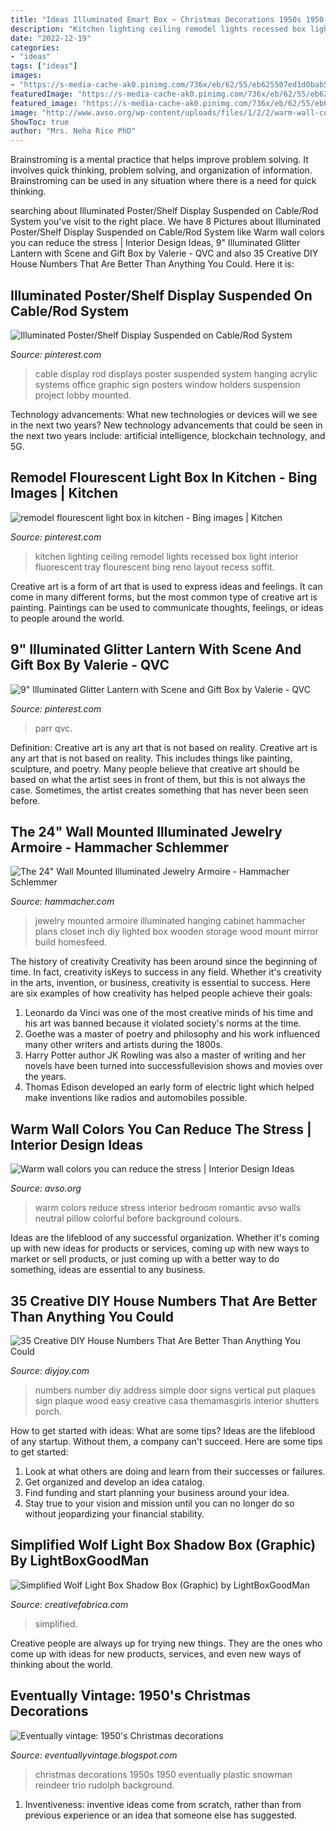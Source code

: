 ```yaml
---
title: "Ideas Illuminated Emart Box ~ Christmas Decorations 1950s 1950 Eventually Plastic Snowman Reindeer Trio Rudolph Background"
description: "Kitchen lighting ceiling remodel lights recessed box light interior fluorescent tray flourescent bing reno layout recess soffit"
date: "2022-12-19"
categories:
- "ideas"
tags: ["ideas"]
images:
- "https://s-media-cache-ak0.pinimg.com/736x/eb/62/55/eb625507ed1d0bab5afc7451784642fb.jpg"
featuredImage: "https://s-media-cache-ak0.pinimg.com/736x/eb/62/55/eb625507ed1d0bab5afc7451784642fb.jpg"
featured_image: "https://s-media-cache-ak0.pinimg.com/736x/eb/62/55/eb625507ed1d0bab5afc7451784642fb.jpg"
image: "http://www.avso.org/wp-content/uploads/files/1/2/2/warm-wall-colors-you-can-reduce-the-stress-8-122.jpg"
ShowToc: true
author: "Mrs. Neha Rice PhD"
---
```



Brainstroming is a mental practice that helps improve problem solving. It involves quick thinking, problem solving, and organization of information. Brainstroming can be used in any situation where there is a need for quick thinking.

	

		
searching about Illuminated Poster/Shelf Display Suspended on Cable/Rod System you've visit to the right place. We have 8 Pictures about Illuminated Poster/Shelf Display Suspended on Cable/Rod System like Warm wall colors you can reduce the stress | Interior Design Ideas, 9&quot; Illuminated Glitter Lantern with Scene and Gift Box by Valerie - QVC and also 35 Creative DIY House Numbers That Are Better Than Anything You Could. Here it is:
		
    
## Illuminated Poster/Shelf Display Suspended On Cable/Rod System

<img loading=lazy src="https://s-media-cache-ak0.pinimg.com/736x/eb/62/55/eb625507ed1d0bab5afc7451784642fb.jpg" onerror="this.onerror=null;this.src='https://tse4.mm.bing.net/th?id=OIP.I0ishsLCrtifVVwWqO_qwQHaFj&amp;pid=15.1';" alt="Illuminated Poster/Shelf Display Suspended on Cable/Rod System">

_Source: pinterest.com_

>cable display rod displays poster suspended system hanging acrylic systems office graphic sign posters window holders suspension project lobby mounted. 

	

Technology advancements: What new technologies or devices will we see in the next two years?
New technology advancements that could be seen in the next two years include: artificial intelligence, blockchain technology, and 5G.

    
## Remodel Flourescent Light Box In Kitchen - Bing Images | Kitchen

<img loading=lazy src="https://i.pinimg.com/originals/3b/87/5e/3b875e08ffa11b26a6d4007b640efb80.jpg" onerror="this.onerror=null;this.src='https://tse4.mm.bing.net/th?id=OIP.EUrqSLM7u2Dp6LcY16ZlQwAAAA&amp;pid=15.1';" alt="remodel flourescent light box in kitchen - Bing images | Kitchen">

_Source: pinterest.com_

>kitchen lighting ceiling remodel lights recessed box light interior fluorescent tray flourescent bing reno layout recess soffit. 

	

Creative art is a form of art that is used to express ideas and feelings. It can come in many different forms, but the most common type of creative art is painting. Paintings can be used to communicate thoughts, feelings, or ideas to people around the world.

    
## 9&quot; Illuminated Glitter Lantern With Scene And Gift Box By Valerie - QVC

<img loading=lazy src="https://i.pinimg.com/736x/f0/02/20/f00220d63baaa6cd5c46cf247b090556.jpg" onerror="this.onerror=null;this.src='https://tse3.mm.bing.net/th?id=OIP.ROeC1xOIV3BMdy5daY_7RAHaGi&amp;pid=15.1';" alt="9&quot; Illuminated Glitter Lantern with Scene and Gift Box by Valerie - QVC">

_Source: pinterest.com_

>parr qvc. 

	

Definition: Creative art is any art that is not based on reality.
Creative art is any art that is not based on reality. This includes things like painting, sculpture, and poetry. Many people believe that creative art should be based on what the artist sees in front of them, but this is not always the case. Sometimes, the artist creates something that has never been seen before.

    
## The 24&quot; Wall Mounted Illuminated Jewelry Armoire - Hammacher Schlemmer

<img loading=lazy src="https://digital.hammacher.com/Items/81628/81628_1000x1000.jpg" onerror="this.onerror=null;this.src='https://tse4.mm.bing.net/th?id=OIP.CobHoVyouPUSLDW_TLwP5AHaHa&amp;pid=15.1';" alt="The 24&quot; Wall Mounted Illuminated Jewelry Armoire - Hammacher Schlemmer">

_Source: hammacher.com_

>jewelry mounted armoire illuminated hanging cabinet hammacher plans closet inch diy lighted box wooden storage wood mount mirror build homesfeed. 

	

The history of creativity
Creativity has been around since the beginning of time. In fact, creativity isKeys to success in any field. Whether it's creativity in the arts, invention, or business, creativity is essential to success. Here are six examples of how creativity has helped people achieve their goals: 
1. Leonardo da Vinci was one of the most creative minds of his time and his art was banned because it violated society's norms at the time. 
2. Goethe was a master of poetry and philosophy and his work influenced many other writers and artists during the 1800s. 
3. Harry Potter author JK Rowling was also a master of writing and her novels have been turned into successfullevision shows and movies over the years. 
4. Thomas Edison developed an early form of electric light which helped make inventions like radios and automobiles possible. 

    
## Warm Wall Colors You Can Reduce The Stress | Interior Design Ideas

<img loading=lazy src="http://www.avso.org/wp-content/uploads/files/1/2/2/warm-wall-colors-you-can-reduce-the-stress-8-122.jpg" onerror="this.onerror=null;this.src='https://tse1.mm.bing.net/th?id=OIP.9Rr7Pk17zXo5QGtcThrp2AHaJ4&amp;pid=15.1';" alt="Warm wall colors you can reduce the stress | Interior Design Ideas">

_Source: avso.org_

>warm colors reduce stress interior bedroom romantic avso walls neutral pillow colorful before background colours. 

	

Ideas are the lifeblood of any successful organization. Whether it's coming up with new ideas for products or services, coming up with new ways to market or sell products, or just coming up with a better way to do something, ideas are essential to any business.

    
## 35 Creative DIY House Numbers That Are Better Than Anything You Could

<img loading=lazy src="http://diyjoy.com/wp-content/uploads/2017/03/Simple-DIY-House-Number-Board.jpg" onerror="this.onerror=null;this.src='https://tse4.mm.bing.net/th?id=OIP.30gT1HMjbkO3Ii4OVAxhLgHaOc&amp;pid=15.1';" alt="35 Creative DIY House Numbers That Are Better Than Anything You Could">

_Source: diyjoy.com_

>numbers number diy address simple door signs vertical put plaques sign plaque wood easy creative casa themamasgirls interior shutters porch. 

	

How to get started with ideas: What are some tips?
Ideas are the lifeblood of any startup. Without them, a company can't succeed. Here are some tips to get started:
1. Look at what others are doing and learn from their successes or failures.
2. Get organized and develop an idea catalog. 
3. Find funding and start planning your business around your idea.  
4. Stay true to your vision and mission until you can no longer do so without jeopardizing your financial stability.

    
## Simplified Wolf Light Box Shadow Box (Graphic) By LightBoxGoodMan

<img loading=lazy src="https://www.creativefabrica.com/wp-content/uploads/2020/09/14/Simplified-Wolf-Light-Box-Shadow-Box-Graphics-5466643-1-1-580x387.jpg" onerror="this.onerror=null;this.src='https://tse4.mm.bing.net/th?id=OIP.1zRc1pZD6w1QkysZzgAp7AHaE8&amp;pid=15.1';" alt="Simplified Wolf Light Box Shadow Box (Graphic) by LightBoxGoodMan">

_Source: creativefabrica.com_

>simplified. 

	

Creative people are always up for trying new things. They are the ones who come up with ideas for new products, services, and even new ways of thinking about the world.

    
## Eventually Vintage: 1950&#039;s Christmas Decorations

<img loading=lazy src="http://2.bp.blogspot.com/-yUYta0S8eCw/TwOZu8ci5KI/AAAAAAAAALo/8HEdbzTnnVY/s1600/Snowman2.JPG" onerror="this.onerror=null;this.src='https://tse2.mm.bing.net/th?id=OIP.OSNCXf7gn3Tn_g0HaOzMJAHaIC&amp;pid=15.1';" alt="Eventually vintage: 1950&#039;s Christmas decorations">

_Source: eventuallyvintage.blogspot.com_

>christmas decorations 1950s 1950 eventually plastic snowman reindeer trio rudolph background. 

	

1. Inventiveness: inventive ideas come from scratch, rather than from previous experience or an idea that someone else has suggested.

